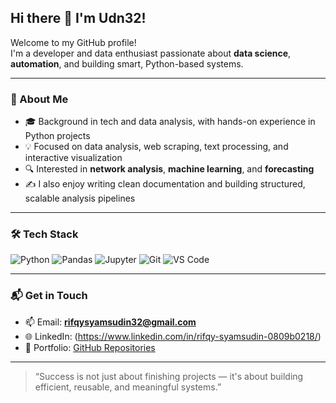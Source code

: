 ## Hi there 👋 I'm Udn32!

Welcome to my GitHub profile!  
I'm a developer and data enthusiast passionate about **data science**, **automation**, and building smart, Python-based systems.

---

### 🚀 About Me

- 🎓 Background in tech and data analysis, with hands-on experience in Python projects  
- 💡 Focused on data analysis, web scraping, text processing, and interactive visualization  
- 🔍 Interested in **network analysis**, **machine learning**, and **forecasting**  
- ✍️ I also enjoy writing clean documentation and building structured, scalable analysis pipelines

---

### 🛠️ Tech Stack

![Python](https://img.shields.io/badge/-Python-333?style=flat&logo=python)
![Pandas](https://img.shields.io/badge/-Pandas-150458?style=flat&logo=pandas)
![Jupyter](https://img.shields.io/badge/-Jupyter-orange?style=flat&logo=jupyter)
![Git](https://img.shields.io/badge/-Git-F05032?style=flat&logo=git)
![VS Code](https://img.shields.io/badge/-VS%20Code-007ACC?style=flat&logo=visual-studio-code)

---


### 📬 Get in Touch

- 📫 Email: **rifqysyamsudin32@gmail.com**  
- 🌐 LinkedIn: (https://www.linkedin.com/in/rifqy-syamsudin-0809b0218/)  
- 💼 Portfolio: [GitHub Repositories](https://github.com/Udn32?tab=repositories)

---

> “Success is not just about finishing projects — it's about building efficient, reusable, and meaningful systems.”
